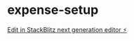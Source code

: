 # expense-setup

[Edit in StackBlitz next generation editor ⚡️](https://stackblitz.com/~/github.com/jgtolentino/expense-setup)